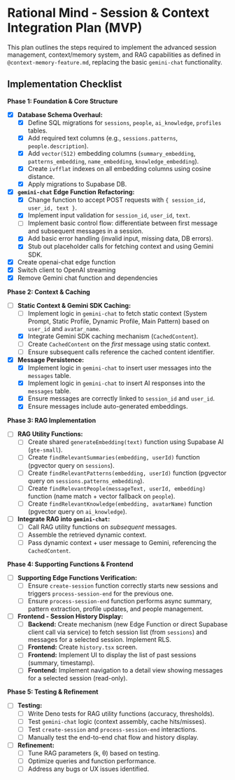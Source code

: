 # Rational Mind - Session & Context Integration Plan (MVP)

This plan outlines the steps required to implement the advanced session management, context/memory system, and RAG capabilities as defined in `@context-memory-feature.md`, replacing the basic `gemini-chat` functionality.

## Implementation Checklist

**Phase 1: Foundation & Core Structure**

*   [x] **Database Schema Overhaul:**
    *   [x] Define SQL migrations for `sessions`, `people`, `ai_knowledge`, `profiles` tables.
    *   [x] Add required text columns (e.g., `sessions.patterns`, `people.description`).
    *   [x] Add `vector(512)` embedding columns (`summary_embedding`, `patterns_embedding`, `name_embedding`, `knowledge_embedding`).
    *   [x] Create `ivfflat` indexes on all embedding columns using cosine distance.
    *   [x] Apply migrations to Supabase DB.
*   [x] **`gemini-chat` Edge Function Refactoring:**
    *   [x] Change function to accept POST requests with `{ session_id, user_id, text }`.
    *   [x] Implement input validation for `session_id`, `user_id`, `text`.
    *   [ ] Implement basic control flow: differentiate between first message and subsequent messages in a session.
    *   [x] Add basic error handling (invalid input, missing data, DB errors).
    *   [x] Stub out placeholder calls for fetching context and using Gemini SDK.
*   [x] Create openai-chat edge function
*   [x] Switch client to OpenAI streaming
*   [x] Remove Gemini chat function and dependencies

**Phase 2: Context & Caching**

*   [ ] **Static Context & Gemini SDK Caching:**
    *   [ ] Implement logic in `gemini-chat` to fetch static context (System Prompt, Static Profile, Dynamic Profile, Main Pattern) based on `user_id` and `avatar_name`.
    *   [x] Integrate Gemini SDK caching mechanism (`CachedContent`).
    *   [ ] Create `CachedContent` on the *first* message using static context.
    *   [ ] Ensure subsequent calls reference the cached content identifier.
*   [x] **Message Persistence:**
    *   [x] Implement logic in `gemini-chat` to insert user messages into the `messages` table.
    *   [x] Implement logic in `gemini-chat` to insert AI responses into the `messages` table.
    *   [x] Ensure messages are correctly linked to `session_id` and `user_id`.
    *   [x] Ensure messages include auto-generated embeddings.

**Phase 3: RAG Implementation**

*   [ ] **RAG Utility Functions:**
    *   [ ] Create shared `generateEmbedding(text)` function using Supabase AI (`gte-small`).
    *   [ ] Create `findRelevantSummaries(embedding, userId)` function (pgvector query on `sessions`).
    *   [ ] Create `findRelevantPatterns(embedding, userId)` function (pgvector query on `sessions.patterns_embedding`).
    *   [ ] Create `findRelevantPeople(messageText, userId, embedding)` function (name match + vector fallback on `people`).
    *   [ ] Create `findRelevantKnowledge(embedding, avatarName)` function (pgvector query on `ai_knowledge`).
*   [ ] **Integrate RAG into `gemini-chat`:**
    *   [ ] Call RAG utility functions on *subsequent* messages.
    *   [ ] Assemble the retrieved dynamic context.
    *   [ ] Pass dynamic context + user message to Gemini, referencing the `CachedContent`.

**Phase 4: Supporting Functions & Frontend**

*   [ ] **Supporting Edge Functions Verification:**
    *   [ ] Ensure `create-session` function correctly starts new sessions and triggers `process-session-end` for the previous one.
    *   [ ] Ensure `process-session-end` function performs async summary, pattern extraction, profile updates, and people management.
*   [ ] **Frontend - Session History Display:**
    *   [ ] **Backend:** Create mechanism (new Edge Function or direct Supabase client call via service) to fetch session list (from `sessions`) and messages for a selected session. Implement RLS.
    *   [ ] **Frontend:** Create `history.tsx` screen.
    *   [ ] **Frontend:** Implement UI to display the list of past sessions (summary, timestamp).
    *   [ ] **Frontend:** Implement navigation to a detail view showing messages for a selected session (read-only).

**Phase 5: Testing & Refinement**

*   [ ] **Testing:**
    *   [ ] Write Deno tests for RAG utility functions (accuracy, thresholds).
    *   [ ] Test `gemini-chat` logic (context assembly, cache hits/misses).
    *   [ ] Test `create-session` and `process-session-end` interactions.
    *   [ ] Manually test the end-to-end chat flow and history display.
*   [ ] **Refinement:**
    *   [ ] Tune RAG parameters (k, θ) based on testing.
    *   [ ] Optimize queries and function performance.
    *   [ ] Address any bugs or UX issues identified. 